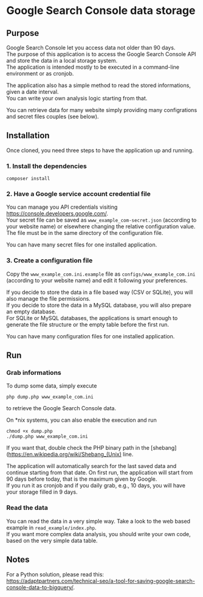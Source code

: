 # Google Search Console data storage #

## Purpose ##
Google Search Console let you access data not older than 90 days.  
The purpose of this application is to access the Google Search Console API and store the data in a local storage system.  
The application is intended mostly to be executed in a command-line environment or as cronjob.

The application also has a simple method to read the stored informations, given a date interval.  
You can write your own analysis logic starting from that.

You can retrieve data for many website simply providing many configrations and secret files couples (see below).

## Installation ##
Once cloned, you need three steps to have the application up and running.

### 1. Install the dependencies ###
    composer install

### 2. Have a Google service account credential file ###
You can manage you API credentials visiting <https://console.developers.google.com/>.  
Your secret file can be saved as `www_example_com-secret.json` (according to your website name) or elsewhere changing the relative configuration value. The file must be in the same directory of the configuration file.

You can have many secret files for one installed application.

### 3. Create a configuration file ###
Copy the `www_example_com.ini.example` file as `configs/www_example_com.ini` (according to your website name) and edit it following your preferences.

If you decide to store the data in a file based way (CSV or SQLite), you will also manage the file permissions.  
If you decide to store the data in a MySQL database, you will also prepare an empty database.  
For SQLite or MySQL databases, the applications is smart enough to generate the file structure or the empty table before the first run.  

You can have many configuration files for one installed application.

## Run ##

### Grab informations ###
To dump some data, simply execute

    php dump.php www_example_com.ini

to retrieve the Google Search Console data.

On *nix systems, you can also enable the execution and run

    chmod +x dump.php
    ./dump.php www_example_com.ini

If you want that, double check the PHP binary path in the [shebang](https://en.wikipedia.org/wiki/Shebang_(Unix) line.

The application will automatically search for the last saved data and continue starting from that date. On first run, the application will start from 90 days before today, that is the maximum given by Google.  
If you run it as cronjob and if you daily grab, e.g., 10 days, you will have your storage filled in 9 days.

### Read the data ###

You can read the data in a very simple way. Take a look to the web based example in `read_example/index.php`.  
If you want more complex data analysis, you should write your own code, based on the very simple data table.

## Notes ##

For a Python solution, please read this: <https://adaptpartners.com/technical-seo/a-tool-for-saving-google-search-console-data-to-bigquery/>.

